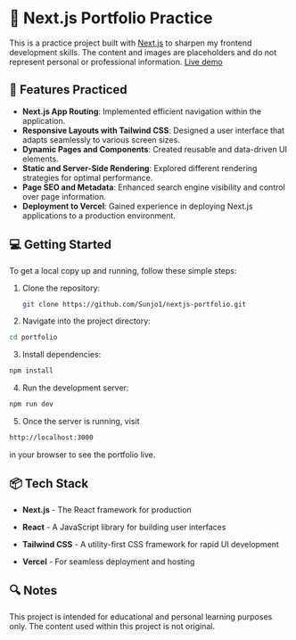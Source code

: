 # 🧪 Next.js Portfolio Practice

This is a practice project built with [Next.js](https://nextjs.org/) to sharpen my frontend development skills. The content and images are placeholders and do not represent personal or professional information.
[Live demo](https://nextjs-portfolio-lgu6i82nt-ninsunjo-gmailcoms-projects.vercel.app)

## 🚀 Features Practiced

- **Next.js App Routing**: Implemented efficient navigation within the application.
- **Responsive Layouts with Tailwind CSS**: Designed a user interface that adapts seamlessly to various screen sizes.
- **Dynamic Pages and Components**: Created reusable and data-driven UI elements.
- **Static and Server-Side Rendering**: Explored different rendering strategies for optimal performance.
- **Page SEO and Metadata**: Enhanced search engine visibility and control over page information.
- **Deployment to Vercel**: Gained experience in deploying Next.js applications to a production environment.

## 💻 Getting Started

To get a local copy up and running, follow these simple steps:

1. Clone the repository:
   ```bash
   git clone https://github.com/Sunjo1/nextjs-portfolio.git

 2. Navigate into the project directory:

   ```bash 
cd portfolio
```
3. Install dependencies:

```bash
npm install
```
4. Run the development server:

```bash
npm run dev
```
5. Once the server is running, visit
```bash 
http://localhost:3000
```
in your browser to see the portfolio live.

## 📦 Tech Stack
- **Next.js** - The React framework for production

- **React** - A JavaScript library for building user interfaces

- **Tailwind CSS** - A utility-first CSS framework for rapid UI development

- **Vercel** - For seamless deployment and hosting

## 🔍 Notes
This project is intended for educational and personal learning purposes only. The content used within this project is not original.